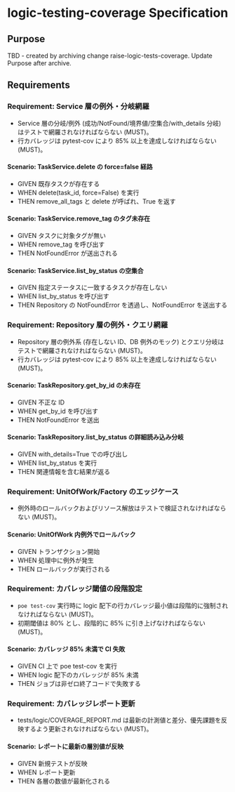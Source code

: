 # logic-testing-coverage Specification

## Purpose
TBD - created by archiving change raise-logic-tests-coverage. Update Purpose after archive.
## Requirements
### Requirement: Service 層の例外・分岐網羅

- Service 層の分岐/例外 (成功/NotFound/境界値/空集合/with_details 分岐) はテストで網羅されなければならない (MUST)。
- 行カバレッジは pytest-cov により 85% 以上を達成しなければならない (MUST)。

#### Scenario: TaskService.delete の force=false 経路

- GIVEN 既存タスクが存在する
- WHEN delete(task_id, force=False) を実行
- THEN remove_all_tags と delete が呼ばれ、True を返す

#### Scenario: TaskService.remove_tag のタグ未存在

- GIVEN タスクに対象タグが無い
- WHEN remove_tag を呼び出す
- THEN NotFoundError が送出される

#### Scenario: TaskService.list_by_status の空集合

- GIVEN 指定ステータスに一致するタスクが存在しない
- WHEN list_by_status を呼び出す
- THEN Repository の NotFoundError を透過し、NotFoundError を送出する

### Requirement: Repository 層の例外・クエリ網羅

- Repository 層の例外系 (存在しない ID、DB 例外のモック) とクエリ分岐はテストで網羅されなければならない (MUST)。
- 行カバレッジは pytest-cov により 85% 以上を達成しなければならない (MUST)。

#### Scenario: TaskRepository.get_by_id の未存在

- GIVEN 不正な ID
- WHEN get_by_id を呼び出す
- THEN NotFoundError を送出

#### Scenario: TaskRepository.list_by_status の詳細読み込み分岐

- GIVEN with_details=True での呼び出し
- WHEN list_by_status を実行
- THEN 関連情報を含む結果が返る

### Requirement: UnitOfWork/Factory のエッジケース

- 例外時のロールバックおよびリソース解放はテストで検証されなければならない (MUST)。

#### Scenario: UnitOfWork 内例外でロールバック

- GIVEN トランザクション開始
- WHEN 処理中に例外が発生
- THEN ロールバックが実行される

### Requirement: カバレッジ閾値の段階設定

- `poe test-cov` 実行時に logic 配下の行カバレッジ最小値は段階的に強制されなければならない (MUST)。
- 初期閾値は 80% とし、段階的に 85% に引き上げなければならない (MUST)。

#### Scenario: カバレッジ 85% 未満で CI 失敗

- GIVEN CI 上で poe test-cov を実行
- WHEN logic 配下のカバレッジが 85% 未満
- THEN ジョブは非ゼロ終了コードで失敗する

### Requirement: カバレッジレポート更新

- tests/logic/COVERAGE_REPORT.md は最新の計測値と差分、優先課題を反映するよう更新されなければならない (MUST)。

#### Scenario: レポートに最新の層別値が反映

- GIVEN 新規テストが反映
- WHEN レポート更新
- THEN 各層の数値が最新化される

<!-- OPENSPEC:END -->

